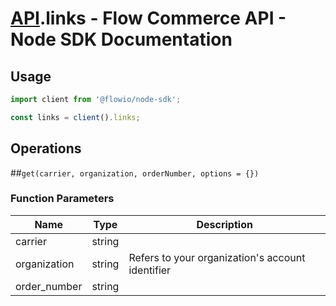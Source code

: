 # [API](README.md).links - Flow Commerce API - Node SDK Documentation



## Usage

```JavaScript
import client from '@flowio/node-sdk';

const links = client().links;
```

## Operations

##`get(carrier, organization, orderNumber, options = {})`

### Function Parameters

| Name  | Type | Description |
| ---- | ---- | ---- |
| carrier | string |  |
| organization | string | Refers to your organization&#x27;s account identifier |
| order_number | string |  |



